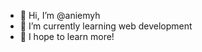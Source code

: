 - 👋 Hi, I’m @aniemyh
- 🌱 I’m currently learning web development
- 🧠 I hope to learn more!

<!---
aniemyh/aniemyh is a ✨ special ✨ repository because its `README.md` (this file) appears on your GitHub profile.
You can click the Preview link to take a look at your changes.
--->
